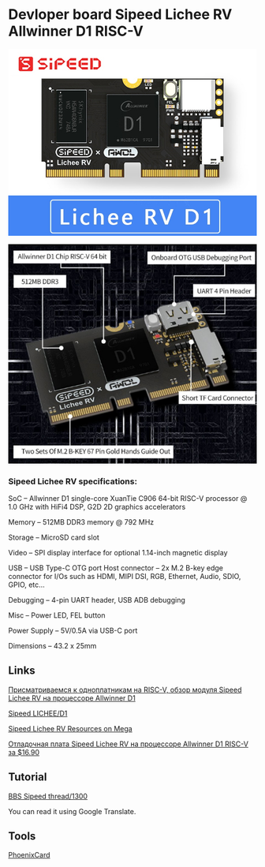 # Devloper board Sipeed Lichee RV Allwinner D1 RISC-V

[![Sipeed Lichee RV Allwinner D1 RISC-V](/Pics/sipeed-licheerv-1.jpg "Sipeed Lichee RV Allwinner D1 RISC-V")](/Pics/sipeed-licheerv-1.jpg "Sipeed Lichee RV Allwinner D1 RISC-V")

[![Sipeed Lichee RV Allwinner D1 RISC-V](/Pics/sipeed-licheerv-2.jpg "Sipeed Lichee RV Allwinner D1 RISC-V")](/Pics/sipeed-licheerv-2.jpg "Sipeed Lichee RV Allwinner D1 RISC-V")

### Sipeed Lichee RV specifications:

SoC – Allwinner D1 single-core XuanTie C906 64-bit RISC-V processor @ 1.0 GHz with HiFi4 DSP, G2D 2D graphics accelerators

Memory – 512MB DDR3 memory @ 792 MHz

Storage – MicroSD card slot

Video – SPI display interface for optional 1.14-inch magnetic display

USB – USB Type-C OTG port
Host connector – 2x M.2 B-key edge connector for I/Os such as HDMI, MIPI DSI, RGB, Ethernet, Audio, SDIO, GPIO, etc…

Debugging – 4-pin UART header, USB ADB debugging

Misc – Power LED, FEL button

Power Supply – 5V/0.5A via USB-C port

Dimensions – 43.2 x 25mm

## Links
[Присматриваемся к одноплатникам на RISC-V, обзор модуля Sipeed Lichee RV на процессоре Allwinner D1](https://habr.com/ru/company/timeweb/blog/649327/)

[Sipeed LICHEE/D1](https://dl.sipeed.com/shareURL/LICHEE/D1)

[Sipeed Lichee RV Resources on Mega]( https://mega.nz/folder/lx4CyZBA#PiFhY7oSVQ3gp2ZZ_AnwYA)

[Отладочная плата Sipeed Lichee RV на процессоре Allwinner D1 RISC-V за $16.90]( https://devdotnet.org/post/sbc-sipeed-licheerv-na-allwinner-d1-risc-v/)

## Tutorial

[BBS Sipeed thread/1300](https://bbs.sipeed.com/thread/1300)

You can read it using Google Translate.

## Tools
[PhoenixCard](/Lichee_RV/tool/PhoenixCard.rar)

